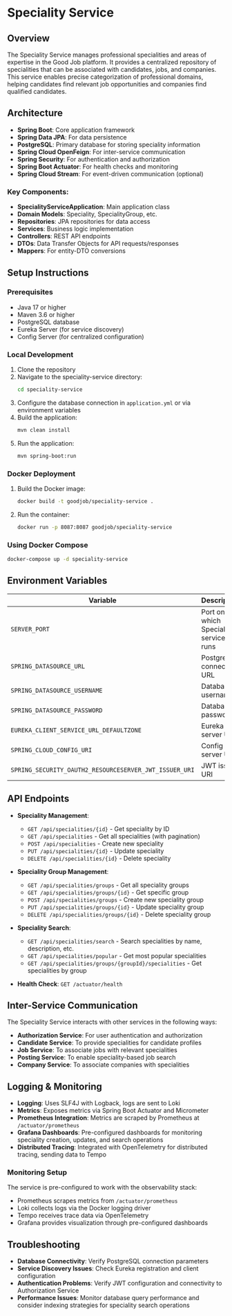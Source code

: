 # Speciality Service

## Overview
The Speciality Service manages professional specialities and areas of expertise in the Good Job platform. It provides a centralized repository of specialities that can be associated with candidates, jobs, and companies. This service enables precise categorization of professional domains, helping candidates find relevant job opportunities and companies find qualified candidates.

## Architecture
- **Spring Boot**: Core application framework
- **Spring Data JPA**: For data persistence
- **PostgreSQL**: Primary database for storing speciality information
- **Spring Cloud OpenFeign**: For inter-service communication
- **Spring Security**: For authentication and authorization
- **Spring Boot Actuator**: For health checks and monitoring
- **Spring Cloud Stream**: For event-driven communication (optional)

### Key Components:
- **SpecialityServiceApplication**: Main application class
- **Domain Models**: Speciality, SpecialityGroup, etc.
- **Repositories**: JPA repositories for data access
- **Services**: Business logic implementation
- **Controllers**: REST API endpoints
- **DTOs**: Data Transfer Objects for API requests/responses
- **Mappers**: For entity-DTO conversions

## Setup Instructions

### Prerequisites
- Java 17 or higher
- Maven 3.6 or higher
- PostgreSQL database
- Eureka Server (for service discovery)
- Config Server (for centralized configuration)

### Local Development
1. Clone the repository
2. Navigate to the speciality-service directory:
   ```bash
   cd speciality-service
   ```
3. Configure the database connection in `application.yml` or via environment variables
4. Build the application:
   ```bash
   mvn clean install
   ```
5. Run the application:
   ```bash
   mvn spring-boot:run
   ```
   
### Docker Deployment
1. Build the Docker image:
   ```bash
   docker build -t goodjob/speciality-service .
   ```
2. Run the container:
   ```bash
   docker run -p 8087:8087 goodjob/speciality-service
   ```

### Using Docker Compose
```bash
docker-compose up -d speciality-service
```

## Environment Variables
| Variable | Description | Default Value |
|----------|-------------|---------------|
| `SERVER_PORT` | Port on which Speciality service runs | 8087 |
| `SPRING_DATASOURCE_URL` | PostgreSQL connection URL | jdbc:postgresql://postgres:5432/speciality_db |
| `SPRING_DATASOURCE_USERNAME` | Database username | postgres |
| `SPRING_DATASOURCE_PASSWORD` | Database password | postgres |
| `EUREKA_CLIENT_SERVICE_URL_DEFAULTZONE` | Eureka server URL | http://eureka-server:8761/eureka/ |
| `SPRING_CLOUD_CONFIG_URI` | Config server URL | http://config-server:8888 |
| `SPRING_SECURITY_OAUTH2_RESOURCESERVER_JWT_ISSUER_URI` | JWT issuer URI | http://authorization-service:9000 |

## API Endpoints
- **Speciality Management**:
  - `GET /api/specialities/{id}` - Get speciality by ID
  - `GET /api/specialities` - Get all specialities (with pagination)
  - `POST /api/specialities` - Create new speciality
  - `PUT /api/specialities/{id}` - Update speciality
  - `DELETE /api/specialities/{id}` - Delete speciality

- **Speciality Group Management**:
  - `GET /api/specialities/groups` - Get all speciality groups
  - `GET /api/specialities/groups/{id}` - Get specific group
  - `POST /api/specialities/groups` - Create new speciality group
  - `PUT /api/specialities/groups/{id}` - Update speciality group
  - `DELETE /api/specialities/groups/{id}` - Delete speciality group

- **Speciality Search**:
  - `GET /api/specialities/search` - Search specialities by name, description, etc.
  - `GET /api/specialities/popular` - Get most popular specialities
  - `GET /api/specialities/groups/{groupId}/specialities` - Get specialities by group

- **Health Check**: `GET /actuator/health`

## Inter-Service Communication
The Speciality Service interacts with other services in the following ways:
- **Authorization Service**: For user authentication and authorization
- **Candidate Service**: To provide specialities for candidate profiles
- **Job Service**: To associate jobs with relevant specialities
- **Posting Service**: To enable speciality-based job search
- **Company Service**: To associate companies with specialities

## Logging & Monitoring
- **Logging**: Uses SLF4J with Logback, logs are sent to Loki
- **Metrics**: Exposes metrics via Spring Boot Actuator and Micrometer
- **Prometheus Integration**: Metrics are scraped by Prometheus at `/actuator/prometheus`
- **Grafana Dashboards**: Pre-configured dashboards for monitoring speciality creation, updates, and search operations
- **Distributed Tracing**: Integrated with OpenTelemetry for distributed tracing, sending data to Tempo

### Monitoring Setup
The service is pre-configured to work with the observability stack:
- Prometheus scrapes metrics from `/actuator/prometheus`
- Loki collects logs via the Docker logging driver
- Tempo receives trace data via OpenTelemetry
- Grafana provides visualization through pre-configured dashboards

## Troubleshooting
- **Database Connectivity**: Verify PostgreSQL connection parameters
- **Service Discovery Issues**: Check Eureka registration and client configuration
- **Authentication Problems**: Verify JWT configuration and connectivity to Authorization Service
- **Performance Issues**: Monitor database query performance and consider indexing strategies for speciality search operations 